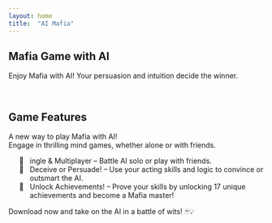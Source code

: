 ```yaml
---
layout: home
title:  "AI Mafia"
---
```


## Mafia Game with AI

Enjoy Mafia with AI! Your persuasion and intuition decide the winner.

<br/>

## Game Features

A new way to play Mafia with AI!<br/>
Engage in thrilling mind games, whether alone or with friends.

<style>
.custom-list ul {
  list-style: none;
  padding-left: 1.5em;
}
.custom-list ul li {
  position: relative;
  padding-left: 1.5em;
}
.custom-list ul li:before {
  content: "🔹";
  position: absolute;
  left: 0;
}
</style>

<div class="custom-list">
  <ul>
    <li>ingle & Multiplayer – Battle AI solo or play with friends.</li>
    <li>Deceive or Persuade! – Use your acting skills and logic to convince or outsmart the AI.</li>
    <li>Unlock Achievements! – Prove your skills by unlocking 17 unique achievements and become a Mafia master!</li>
  </ul>
</div>

Download now and take on the AI in a battle of wits! 🃏💡
